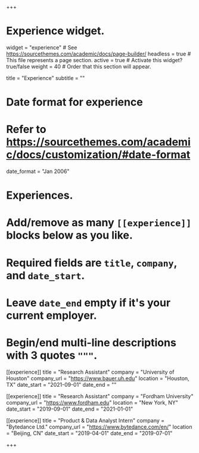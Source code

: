 +++
# Experience widget.
widget = "experience"  # See https://sourcethemes.com/academic/docs/page-builder/
headless = true  # This file represents a page section.
active = true  # Activate this widget? true/false
weight = 40  # Order that this section will appear.

title = "Experience"
subtitle = ""

# Date format for experience
#   Refer to https://sourcethemes.com/academic/docs/customization/#date-format
date_format = "Jan 2006"

# Experiences.
#   Add/remove as many `[[experience]]` blocks below as you like.
#   Required fields are `title`, `company`, and `date_start`.
#   Leave `date_end` empty if it's your current employer.
#   Begin/end multi-line descriptions with 3 quotes `"""`.
[[experience]]
  title = "Research Assistant"
  company = "University of Houston"
  company_url = "https://www.bauer.uh.edu"
  location = "Houston, TX"
  date_start = "2021-09-01"
  date_end = ""
  
[[experience]]
  title = "Research Assistant"
  company = "Fordham University"
  company_url = "https://www.fordham.edu"
  location = "New York, NY"
  date_start = "2019-09-01"
  date_end = "2021-01-01"

[[experience]]
  title = "Product & Data Analyst Intern"
  company = "Bytedance Ltd."
  company_url = "https://www.bytedance.com/en/"
  location = "Beijing, CN"
  date_start = "2019-04-01"
  date_end = "2019-07-01"

+++
